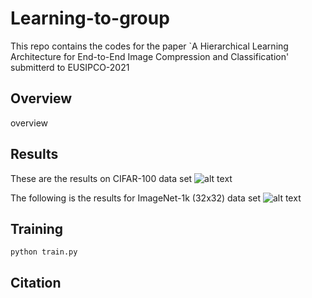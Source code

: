 # Learning-to-group
This repo contains the codes for the paper `A Hierarchical Learning Architecture for End-to-End Image Compression and Classification' submitterd to EUSIPCO-2021

## Overview
overview

## Results
These are the results on CIFAR-100 data set
![alt text][logo1]

[logo1]: https://github.com/chamain/Learning-to-group/blob/main/images/cifar100Uniformd12.png "CIFAR-100"

The following is the results for ImageNet-1k (32x32) data set
![alt text][logo2]

[logo2]: https://github.com/chamain/Learning-to-group/blob/main/images/imageNetAcc5Uniform.png "ImageNet-1k (32x32)"
## Training
```
python train.py
```
## Citation
